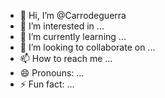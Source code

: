 - 👋 Hi, I’m @Carrodeguerra
- 👀 I’m interested in ...
- 🌱 I’m currently learning ...
- 💞️ I’m looking to collaborate on ...
- 📫 How to reach me ...
- 😄 Pronouns: ...
- ⚡ Fun fact: ...

<!---
Carrodeguerra/Carrodeguerra is a ✨ special ✨ repository because its `README.md` (this file) appears on your GitHub profile.
You can click the Preview link to take a look at your changes.
--->
